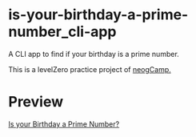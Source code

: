 # is-your-birthday-a-prime-number_cli-app

A CLI app to find if your birthday is a prime number.

This is a levelZero practice project of [neogCamp.](https://neog.camp/guide/lessonone)

# Preview

[Is your Birthday a Prime Number?](https://replit.com/@gautamBm/Is-your-birth-day-a-prime-number?embed=1&output=1)
